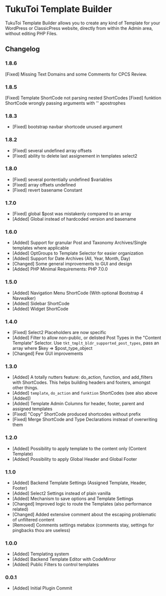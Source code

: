 # TukuToi Template Builder
 TukuToi Template Builder allows you to create any kind of Template for your WordPress or ClassicPress website, directly from within the Admin area, without editing PHP Files.

## Changelog

### 1.8.6
[Fixed] Missing Text Domains and some Comments for CPCS Review.

### 1.8.5
[Fixed] Template ShortCode not parsing nested ShortCodes
[Fixed] funktion ShortCode wrongly passing arguments with '' apostrophes

### 1.8.3
* [Fixed] bootstrap navbar shortcode unused argument

### 1.8.2
* [Fixed] several undefined array offsets
* [Fixed] ability to delete last assignement in templates select2

### 1.8.0
* [Fixed] several pontentially undefined $variables
* [Fixed] array offsets  undefined
* [Fixed] revert basename Constant

### 1.7.0
* [Fixed] global $post was mistakenly compared to an array
* [Added] Global instead of hardcoded version and basename

### 1.6.0
* [Added] Support for granular Post and Taxonomy Archives/Single templates where applicable
* [Added] OptGroups to Template Selector for easier organization
* [Added] Support for Date Archives (All, Year, Month, Day)
* [Changed] Some general improvements to GUI and design
* [Added] PHP Minimal Requirements: PHP 7.0.0

### 1.5.0
* [Added] Navigation Menu ShortCode (With optional Bootstrap 4 Navwalker)
* [Added] Sidebar ShortCode
* [Added] Widget ShortCode

### 1.4.0
* [Fixed] Select2 Placeholders are now specific
* [Added] Filter to allow non-public, or delisted Post Types in the "Content Template" Selector. Use `tkt_tmplt_bldr_supported_post_types`, pass an array where $key => $post_type_object
* [Changed] Few GUI improvements


### 1.3.0
* [Added] A totally nutters feature: do_action, function, and add_filters with ShortCodes. This helps building headers and footers, amongst other things.
* [Added] `template`, `do_action` and `funktion` ShortCodes (see also above [Added])
* [Added] Template Admin Columns for header, footer, parent and assigned templates
* [Fixed] "Copy" ShortCode produced shortcodes without prefix
* [Fixed] Merge ShortCode and Type Declarations instead of overwriting them

### 1.2.0
* [Added] Possibility to apply template to the content only (Content Template)
* [Added] Possibility to apply Global Header and Global Footer

### 1.1.0
* [Added] Backend Template Settings (Assigned Template, Header, Footer)
* [Added] Select2 Settings instead of plain vanilla
* [Added] Mechanism to save options and Template Settings
* [Changed] Improved logic to route the Templates (also performance related)
* [Changed] Added extensive comment about the escaping problematic of unfiltered content 
* [Removed] Comments settings metabox (comments stay, settings for pingbacks thou are useless)

### 1.0.0
* [Added] Templating system
* [Added] Backend Template Editor with CodeMirror
* [Added] Public Filters to control templates 

### 0.0.1
* [Added] Initial Plugin Commit